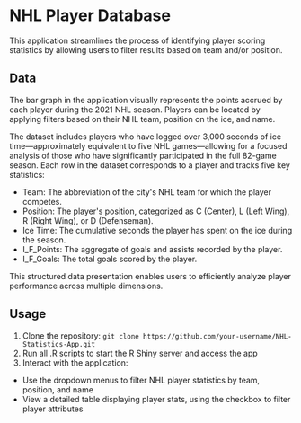 # NHL Player Database

This application streamlines the process of identifying player scoring statistics by allowing users to filter results based on team and/or position.




## Data

The bar graph in the application visually represents the points accrued by each player during the 2021 NHL season. Players can be located by applying filters based on their NHL team, position on the ice, and name.

The dataset includes players who have logged over 3,000 seconds of ice time—approximately equivalent to five NHL games—allowing for a focused analysis of those who have significantly participated in the full 82-game season. Each row in the dataset corresponds to a player and tracks five key statistics:

- Team: The abbreviation of the city's NHL team for which the player competes.
- Position: The player's position, categorized as C (Center), L (Left Wing), R (Right Wing), or D (Defenseman).
- Ice Time: The cumulative seconds the player has spent on the ice during the season.
- I_F_Points: The aggregate of goals and assists recorded by the player.
- I_F_Goals: The total goals scored by the player.

This structured data presentation enables users to efficiently analyze player performance across multiple dimensions.




## Usage
1. Clone the repository: `git clone https://github.com/your-username/NHL-Statistics-App.git`
2. Run all .R scripts to start the R Shiny server and access the app
3. Interact with the application:
  - Use the dropdown menus to filter NHL player statistics by team, position, and name
  - View a detailed table displaying player stats, using the checkbox to filter player attributes
